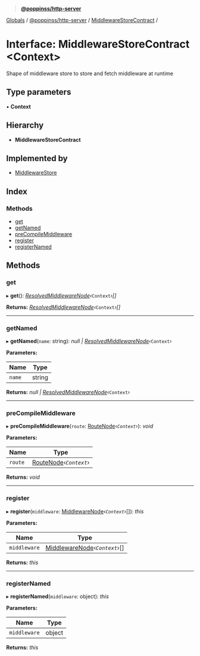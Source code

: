 > **[@poppinss/http-server](../README.md)**

[Globals](../README.md) / [@poppinss/http-server](../modules/_poppinss_http_server.md) / [MiddlewareStoreContract](_poppinss_http_server.middlewarestorecontract.md) /

# Interface: MiddlewareStoreContract <**Context**>

Shape of middleware store to store and fetch middleware
at runtime

## Type parameters

▪ **Context**

## Hierarchy

* **MiddlewareStoreContract**

## Implemented by

* [MiddlewareStore](../classes/_poppinss_http_server.middlewarestore.md)

## Index

### Methods

* [get](_poppinss_http_server.middlewarestorecontract.md#get)
* [getNamed](_poppinss_http_server.middlewarestorecontract.md#getnamed)
* [preCompileMiddleware](_poppinss_http_server.middlewarestorecontract.md#precompilemiddleware)
* [register](_poppinss_http_server.middlewarestorecontract.md#register)
* [registerNamed](_poppinss_http_server.middlewarestorecontract.md#registernamed)

## Methods

###  get

▸ **get**(): *[ResolvedMiddlewareNode](../modules/_poppinss_http_server.md#resolvedmiddlewarenode)‹*`Context`*›[]*

**Returns:** *[ResolvedMiddlewareNode](../modules/_poppinss_http_server.md#resolvedmiddlewarenode)‹*`Context`*›[]*

___

###  getNamed

▸ **getNamed**(`name`: string): *null | [ResolvedMiddlewareNode](../modules/_poppinss_http_server.md#resolvedmiddlewarenode)‹*`Context`*›*

**Parameters:**

Name | Type |
------ | ------ |
`name` | string |

**Returns:** *null | [ResolvedMiddlewareNode](../modules/_poppinss_http_server.md#resolvedmiddlewarenode)‹*`Context`*›*

___

###  preCompileMiddleware

▸ **preCompileMiddleware**(`route`: [RouteNode](../modules/_poppinss_http_server.md#routenode)‹*`Context`*›): *void*

**Parameters:**

Name | Type |
------ | ------ |
`route` | [RouteNode](../modules/_poppinss_http_server.md#routenode)‹*`Context`*› |

**Returns:** *void*

___

###  register

▸ **register**(`middleware`: [MiddlewareNode](../modules/_poppinss_http_server.md#middlewarenode)‹*`Context`*›[]): *this*

**Parameters:**

Name | Type |
------ | ------ |
`middleware` | [MiddlewareNode](../modules/_poppinss_http_server.md#middlewarenode)‹*`Context`*›[] |

**Returns:** *this*

___

###  registerNamed

▸ **registerNamed**(`middleware`: object): *this*

**Parameters:**

Name | Type |
------ | ------ |
`middleware` | object |

**Returns:** *this*